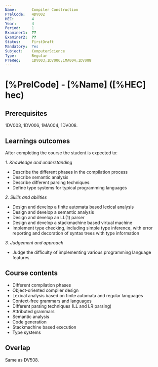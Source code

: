 ```yaml
---
Name:       Compiler Construction
PrelCode:   4DV002
HEC:        4
Year:       4
Period:     1
Examiner1:  ??    
Examiner2:  ??
Status:     FirstDraft
Mandatory:  Yes
Subject:    ComputerScience
Type:       Regular
PreReq:     1DV003;1DV006;1MA004;1DV008  
---
```


# [%PrelCode] - [%Name] ([%HEC] hec)

## Prerequisites

1DV003, 1DV006, 1MA004, 1DV008.

## Learnings outcomes

After completing the course the student is expected to:

*1. Knowledge and understanding*

- Describe the different phases in the compilation process
- Describe semantic analysis
- Describe different parsing techniques
- Define type systems for typical programming languages

*2.	Skills and abilities*

- Design and develop a finite automata based lexical analysis
- Design and develop a semantic analysis
- Design and develop an LL(1) parser
- Design and develop a stack­machine based virtual machine
- Implement type checking, including simple type inference, with error reporting and decoration of syntax trees with type information

*3.	Judgement and approach*

- Judge the difficulty of implementing various programming language features.

## Course contents

- Different compilation phases
- Object­-oriented compiler design
- Lexical analysis based on finite automata and regular languages 
- Context­-free grammars and languages
- Different parsing techniques (LL­ and LR­ parsing)
- Attributed grammars
- Semantic analysis
- Code generation
- Stack­machine based execution
- Type systems

## Overlap

Same as DV508.